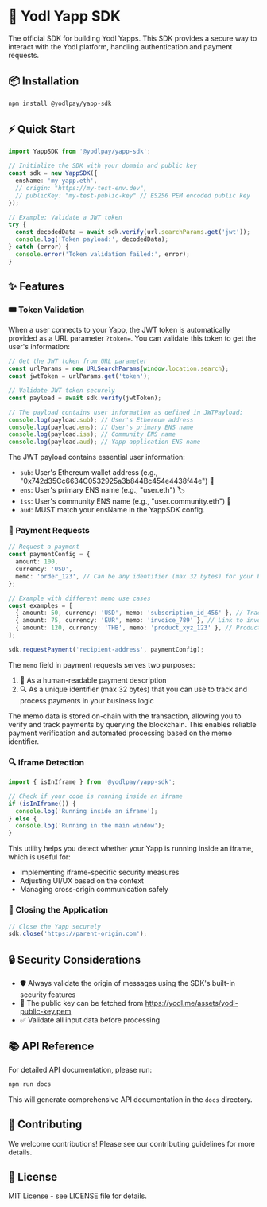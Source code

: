 # 🚀 Yodl Yapp SDK

The official SDK for building Yodl Yapps. This SDK provides a secure way to interact with the Yodl platform, handling authentication and payment requests.

## 📦 Installation

```bash
npm install @yodlpay/yapp-sdk
```

## ⚡ Quick Start

```typescript
import YappSDK from '@yodlpay/yapp-sdk';

// Initialize the SDK with your domain and public key
const sdk = new YappSDK({
  ensName: 'my-yapp.eth',
  // origin: "https://my-test-env.dev",
  // publicKey: "my-test-public-key" // ES256 PEM encoded public key
});

// Example: Validate a JWT token
try {
  const decodedData = await sdk.verify(url.searchParams.get('jwt'));
  console.log('Token payload:', decodedData);
} catch (error) {
  console.error('Token validation failed:', error);
}
```

## ✨ Features

### 🎟️ Token Validation

When a user connects to your Yapp, the JWT token is automatically provided as a URL parameter `?token=`. You can validate this token to get the user's information:

```typescript
// Get the JWT token from URL parameter
const urlParams = new URLSearchParams(window.location.search);
const jwtToken = urlParams.get('token');

// Validate JWT token securely
const payload = await sdk.verify(jwtToken);

// The payload contains user information as defined in JWTPayload:
console.log(payload.sub); // User's Ethereum address
console.log(payload.ens); // User's primary ENS name
console.log(payload.iss); // Community ENS name
console.log(payload.aud); // Yapp application ENS name
```

The JWT payload contains essential user information:

- `sub`: User's Ethereum wallet address (e.g., "0x742d35Cc6634C0532925a3b844Bc454e4438f44e") 👛
- `ens`: User's primary ENS name (e.g., "user.eth") 🏷️
- `iss`: User's community ENS name (e.g., "user.community.eth") 👥
- `aud`: MUST match your ensName in the YappSDK config.

### 💸 Payment Requests

```typescript
// Request a payment
const paymentConfig = {
  amount: 100,
  currency: 'USD',
  memo: 'order_123', // Can be any identifier (max 32 bytes) for your business logic
};

// Example with different memo use cases
const examples = [
  { amount: 50, currency: 'USD', memo: 'subscription_id_456' }, // Track subscriptions
  { amount: 75, currency: 'EUR', memo: 'invoice_789' }, // Link to invoices
  { amount: 120, currency: 'THB', memo: 'product_xyz_123' }, // Product purchases
];

sdk.requestPayment('recipient-address', paymentConfig);
```

The `memo` field in payment requests serves two purposes:

1. 📝 As a human-readable payment description
2. 🔍 As a unique identifier (max 32 bytes) that you can use to track and process payments in your business logic

The memo data is stored on-chain with the transaction, allowing you to verify and track payments by querying the blockchain. This enables reliable payment verification and automated processing based on the memo identifier.

### 🔍 Iframe Detection

```typescript
import { isInIframe } from '@yodlpay/yapp-sdk';

// Check if your code is running inside an iframe
if (isInIframe()) {
  console.log('Running inside an iframe');
} else {
  console.log('Running in the main window');
}
```

This utility helps you detect whether your Yapp is running inside an iframe, which is useful for:

- Implementing iframe-specific security measures
- Adjusting UI/UX based on the context
- Managing cross-origin communication safely

### 🚪 Closing the Application

```typescript
// Close the Yapp securely
sdk.close('https://parent-origin.com');
```

## 🔒 Security Considerations

- 🛡️ Always validate the origin of messages using the SDK's built-in security features
- 🔑 The public key can be fetched from https://yodl.me/assets/yodl-public-key.pem
- ✅ Validate all input data before processing

## 📚 API Reference

For detailed API documentation, please run:

```bash
npm run docs
```

This will generate comprehensive API documentation in the `docs` directory.

## 🤝 Contributing

We welcome contributions! Please see our contributing guidelines for more details.

## 📄 License

MIT License - see LICENSE file for details.
